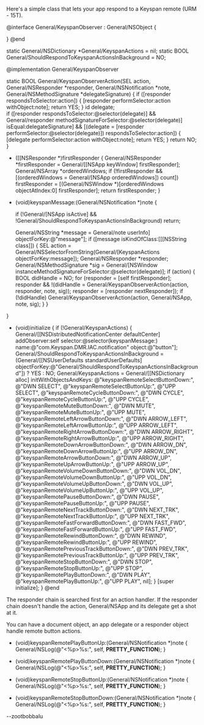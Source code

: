 Here's a simple class that lets your app respond to a Keyspan remote (URM - 15T).

    
@interface General/KeyspanObserver : General/NSObject {

}
@end

static General/NSDictionary *General/KeyspanActions = nil;
static BOOL General/ShouldRespondToKeyspanActionsInBackground = NO;

@implementation General/KeyspanObserver

static BOOL General/KeyspanObserverAction(SEL action, 
								  General/NSResponder *responder, 
								  General/NSNotification *note, 
								  General/NSMethodSignature *delegateSignature)
{
	if ([responder respondsToSelector:action]) {
		[responder performSelector:action withObject:note];
		return YES;
	}
	id delegate;				
	if ([responder respondsToSelector:@selector(delegate)] &&
		General/responder methodSignatureForSelector:@selector(delegate)] isEqual:delegateSignature] &&
		[(delegate = [responder performSelector:@selector(delegate)]) respondsToSelector:action])
	{
		[delegate performSelector:action withObject:note];
		return YES;
	}
	return NO;
}

+ ([[NSResponder *)firstResponder {
	General/NSResponder *firstResponder = General/[[NSApp keyWindow] firstResponder];
	General/NSArray *orderedWindows;
	if (!firstResponder && [(orderedWindows = General/[NSApp orderedWindows]) count])
		firstResponder = [(General/NSWindow *)[orderedWindows objectAtIndex:0] firstResponder];
	return firstResponder;
}

+ (void)keyspanMessage:(General/NSNotification *)note {

	if (!General/[NSApp isActive] && !General/ShouldRespondToKeyspanActionsInBackground)
		return;

	General/NSString *message = General/note userInfo] objectForKey:@"message"];
	if ([message isKindOfClass:[[[NSString class]]) {
		SEL action = General/NSSelectorFromString(General/[KeyspanActions objectForKey:message]);
		General/NSResponder *responder;		
		General/NSMethodSignature *sig = General/[NSWindow instanceMethodSignatureForSelector:@selector(delegate)];
		if (action) {
			BOOL didHandle = NO;
			for (responder = [self firstResponder]; 
				 responder && !(didHandle = General/KeyspanObserverAction(action, responder, note, sig)); 
				 responder = [responder nextResponder]);
			if (!didHandle) 
				General/KeyspanObserverAction(action, General/NSApp, note, sig);
		}
	}

}

+ (void)initialize {
	if (!General/KeyspanActions) {
		General/[[NSDistributedNotificationCenter defaultCenter] addObserver:self
															selector:@selector(keyspanMessage:)
																name:@"com.Keyspan.DMR.IAC.notification"
															  object:@"button"];		
		General/ShouldRespondToKeyspanActionsInBackground = 
			(General/[[NSUserDefaults standardUserDefaults] objectForKey:@"General/ShouldRespondToKeyspanActionsInBackground"]) ? YES : NO;
		General/KeyspanActions = General/[[NSDictionary alloc] initWithObjectsAndKeys:
                                                    @"keyspanRemoteSelectButtonDown:", @"DWN SELECT",
                                                    @"keyspanRemoteSelectButtonUp:", @"UPP SELECT",
                                                    @"keyspanRemoteCycleButtonDown:", @"DWN CYCLE",
                                                    @"keyspanRemoteCycleButtonUp:", @"UPP CYCLE",
                                                    @"keyspanRemoteMuteButtonDown:", @"DWN MUTE",
                                                    @"keyspanRemoteMuteButtonUp:", @"UPP MUTE",
                                                    @"keyspanRemoteLeftArrowButtonDown:", @"DWN ARROW_LEFT",
                                                    @"keyspanRemoteLeftArrowButtonUp:", @"UPP ARROW_LEFT",
                                                    @"keyspanRemoteRightArrowButtonDown:", @"DWN ARROW_RIGHT",
                                                    @"keyspanRemoteRightArrowButtonUp:", @"UPP ARROW_RIGHT",
                                                    @"keyspanRemoteDownArrowButtonDown:", @"DWN ARROW_DN",
                                                    @"keyspanRemoteDownArrowButtonUp:", @"UPP ARROW_DN",
                                                    @"keyspanRemoteArrowButtonDown:", @"DWN ARROW_UP",
                                                    @"keyspanRemoteUpArrowButtonUp:", @"UPP ARROW_UP",
                                                    @"keyspanRemoteVolumeDownButtonDown:", @"DWN VOL_DN",
                                                    @"keyspanRemoteVolumeDownButtonUp:", @"UPP VOL_DN",
                                                    @"keyspanRemoteVolumeUpButtonDown:", @"DWN VOL_UP",
                                                    @"keyspanRemoteVolumeUpButtonUp:", @"UPP VOL_UP",
                                                    @"keyspanRemotePauseButtonDown:", @"DWN PAUSE",
                                                    @"keyspanRemotePauseButtonUp:", @"UPP PAUSE",
                                                    @"keyspanRemoteNextTrackButtonDown:", @"DWN NEXT_TRK",
                                                    @"keyspanRemoteNextTrackButtonUp:", @"UPP NEXT_TRK",
                                                    @"keyspanRemoteFastForwardButtonDown:", @"DWN FAST_FWD",
                                                    @"keyspanRemoteFastForwardButtonUp:", @"UPP FAST_FWD",
                                                    @"keyspanRemoteRewindButtonDown:", @"DWN REWIND",
                                                    @"keyspanRemoteRewindButtonUp:", @"UPP REWIND",
                                                    @"keyspanRemotePreviousTrackButtonDown:", @"DWN PREV_TRK",
                                                    @"keyspanRemotePreviousTrackButtonUp:", @"UPP PREV_TRK",
                                                    @"keyspanRemoteStopButtonDown:", @"DWN STOP",
                                                    @"keyspanRemoteStopButtonUp:", @"UPP STOP",
                                                    @"keyspanRemotePlayButtonDown:", @"DWN PLAY",
                                                    @"keyspanRemotePlayButtonUp:", @"UPP PLAY", nil];
	}
	[super initialize];
}
@end



The responder chain is searched first for an action handler. If the responder chain doesn't handle the action, General/NSApp and its delegate get a shot at it.

You can have a document object, an app delegate or a responder object handle remote button actions.

    

- (void)keyspanRemotePlayButtonUp:(General/NSNotification *)note {
	General/NSLog(@"<%p>%s:", self, __PRETTY_FUNCTION__);
}
- (void)keyspanRemotePlayButtonDown:(General/NSNotification *)note {
	General/NSLog(@"<%p>%s:", self, __PRETTY_FUNCTION__);
}

- (void)keyspanRemoteStopButtonUp:(General/NSNotification *)note {
	General/NSLog(@"<%p>%s:", self, __PRETTY_FUNCTION__);
}
- (void)keyspanRemoteStopButtonDown:(General/NSNotification *)note {
	General/NSLog(@"<%p>%s:", self, __PRETTY_FUNCTION__);
}



--zootbobbalu